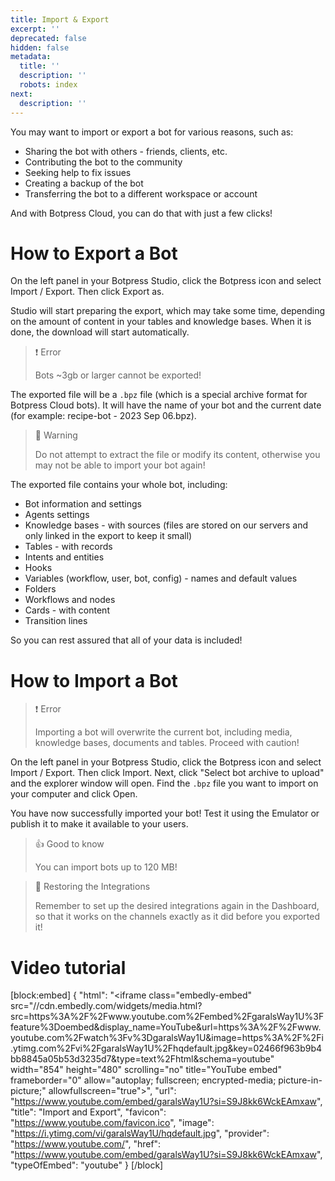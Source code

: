 ```yaml
---
title: Import & Export
excerpt: ''
deprecated: false
hidden: false
metadata:
  title: ''
  description: ''
  robots: index
next:
  description: ''
---
```

You may want to import or export a bot for various reasons, such as:

- Sharing the bot with others - friends, clients, etc.
- Contributing the bot to the community
- Seeking help to fix issues
- Creating a backup of the bot
- Transferring the bot to a different workspace or account

And with Botpress Cloud, you can do that with just a few clicks!

# How to Export a Bot

On the left panel in your Botpress Studio, click the Botpress icon and select Import / Export. Then click Export as.

Studio will start preparing the export, which may take some time, depending on the amount of content in your tables and knowledge bases. When it is done, the download will start automatically.

> ❗️ Error
> 
> Bots ~3gb or larger cannot be exported!

The exported file will be a `.bpz` file (which is a special archive format for Botpress Cloud bots). It will have the name of your bot and the current date (for example: recipe-bot - 2023 Sep 06.bpz).

> 🚧 Warning
> 
> Do not attempt to extract the file or modify its content, otherwise you may not be able to import your bot again!

The exported file contains your whole bot, including:

- Bot information and settings
- Agents settings
- Knowledge bases - with sources (files are stored on our servers and only linked in the export to keep it small)
- Tables - with records
- Intents and entities
- Hooks
- Variables (workflow, user, bot, config) - names and default values
- Folders
- Workflows and nodes
- Cards - with content
- Transition lines

So you can rest assured that all of your data is included!

# How to Import a Bot

> ❗️ Error
> 
> Importing a bot will overwrite the current bot, including media, knowledge bases, documents and tables. Proceed with caution!

On the left panel in your Botpress Studio, click the Botpress icon and select Import / Export. Then click Import. Next, click "Select bot archive to upload" and the explorer window will open. Find the `.bpz` file you want to import on your computer and click Open.

You have now successfully imported your bot! Test it using the Emulator or publish it to make it available to your users.

> 👍 Good to know
> 
> You can import bots up to 120 MB!

> 📘 Restoring the Integrations
> 
> Remember to set up the desired integrations again in the Dashboard, so that it works on the channels exactly as it did before you exported it!

# Video tutorial

[block:embed]
{
  "html": "<iframe class=\"embedly-embed\" src=\"//cdn.embedly.com/widgets/media.html?src=https%3A%2F%2Fwww.youtube.com%2Fembed%2FgaralsWay1U%3Ffeature%3Doembed&display_name=YouTube&url=https%3A%2F%2Fwww.youtube.com%2Fwatch%3Fv%3DgaralsWay1U&image=https%3A%2F%2Fi.ytimg.com%2Fvi%2FgaralsWay1U%2Fhqdefault.jpg&key=02466f963b9b4bb8845a05b53d3235d7&type=text%2Fhtml&schema=youtube\" width=\"854\" height=\"480\" scrolling=\"no\" title=\"YouTube embed\" frameborder=\"0\" allow=\"autoplay; fullscreen; encrypted-media; picture-in-picture;\" allowfullscreen=\"true\"></iframe>",
  "url": "https://www.youtube.com/embed/garalsWay1U?si=S9J8kk6WckEAmxaw",
  "title": "Import and Export",
  "favicon": "https://www.youtube.com/favicon.ico",
  "image": "https://i.ytimg.com/vi/garalsWay1U/hqdefault.jpg",
  "provider": "https://www.youtube.com/",
  "href": "https://www.youtube.com/embed/garalsWay1U?si=S9J8kk6WckEAmxaw",
  "typeOfEmbed": "youtube"
}
[/block]